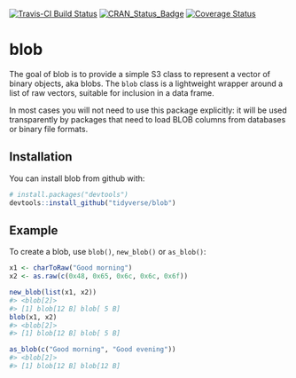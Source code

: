 
[![Travis-CI Build
Status](https://travis-ci.org/tidyverse/blob.svg?branch=master)](https://travis-ci.org/tidyverse/blob)
[![CRAN\_Status\_Badge](https://www.r-pkg.org/badges/version/blob)](https://cran.r-project.org/package=blob)
[![Coverage
Status](https://codecov.io/gh/tidyverse/blob/branch/master/graph/badge.svg)](https://codecov.io/github/tidyverse/blob?branch=master)

<!-- README.md is generated from README.Rmd. Please edit that file -->

# blob

The goal of blob is to provide a simple S3 class to represent a vector
of binary objects, aka blobs. The `blob` class is a lightweight wrapper
around a list of raw vectors, suitable for inclusion in a data frame.

In most cases you will not need to use this package explicitly: it will
be used transparently by packages that need to load BLOB columns from
databases or binary file formats.

## Installation

You can install blob from github with:

``` r
# install.packages("devtools")
devtools::install_github("tidyverse/blob")
```

## Example

To create a blob, use `blob()`, `new_blob()` or `as_blob()`:

``` r
x1 <- charToRaw("Good morning")
x2 <- as.raw(c(0x48, 0x65, 0x6c, 0x6c, 0x6f))

new_blob(list(x1, x2))
#> <blob[2]>
#> [1] blob[12 B] blob[ 5 B]
blob(x1, x2)
#> <blob[2]>
#> [1] blob[12 B] blob[ 5 B]

as_blob(c("Good morning", "Good evening"))
#> <blob[2]>
#> [1] blob[12 B] blob[12 B]
```
